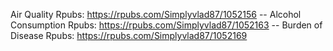 Air Quality Rpubs: https://rpubs.com/Simplyvlad87/1052156 --
Alcohol Consumption Rpubs: https://rpubs.com/Simplyvlad87/1052163 --
Burden of Disease Rpubs: https://rpubs.com/Simplyvlad87/1052169

